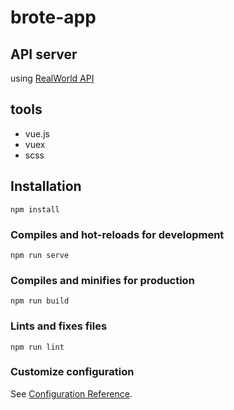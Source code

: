 # brote-app

## API server

using [RealWorld API](https://github.com/gothinkster/realworld/tree/master/api)

## tools

- vue.js
- vuex
- scss

## Installation

```
npm install
```

### Compiles and hot-reloads for development

```
npm run serve
```

### Compiles and minifies for production

```
npm run build
```

### Lints and fixes files

```
npm run lint
```

### Customize configuration

See [Configuration Reference](https://cli.vuejs.org/config/).
